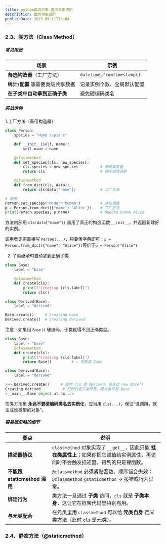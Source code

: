 ```yaml
---
title: python面向对象-面向对象进阶
description: 面向对象进阶
publishDate: 2025-09-11T16:04
---
```

### 2.3、类方法（Class Method）

##### 常见用途

| 场景                  | 示例                         |
| ------------------- | -------------------------- |
| **备选构造器**（工厂方法）     | `datetime.fromtimestamp()` |
| **统计/配置** 等需要类级共享数据 | 记录实例个数、全局默认配置              |
| **在子类中自动拿到正确子类**    | 避免硬编码类名                    |

##### 实战示例

1.工厂方法（备用构造器）

```python
class Person:
    species = "Homo sapiens"

    def __init__(self, name):
        self.name = name

    @classmethod
    def set_species(cls, new_species):
        cls.species = new_species          # 修改类变量
        return cls                         # 便于链式调用

    @classmethod
    def from_dict(cls, data):
        return cls(data["name"])           # 工厂方法

# 使用
Person.set_species("Modern human")         # 类名调用
p = Person.from_dict({"name": "Alice"})    # 工厂方法
print(Person.species, p.name)              # Modern human Alice
```

方法内部用 `cls(data["name"])` 调用了真正的构造函数 `__init__`，并返回新建好的实例。

调用者无需直接写 `Person(...)`，只要传字典即可：`p = Person.from_dict({"name": "Alice"})`等价于`p = Person("Alice")`

2. 子类继承时自动拿到正确子类

```python
class Base:
    label = "base"

    @classmethod
    def create(cls):
        print(f"Creating {cls.label}")
        return cls()

class Derived(Base):
    label = "derived"

Base.create()     # Creating base
Derived.create()  # Creating derived
```

注意：如果用 `Base()` 硬编码，子类就得不到正确类型。

```python
class Base:
    label = "base"
    @classmethod
    def create(cls):
        print(f"Creating {cls.label}")
        return Base()         # ← 写死成 Base

class Derived(Base):
    label = "derived"

>>> Derived.create()     # 虽然 cls 是 Derived，但永远 new Base()
Creating derived          # 打印的是子类标签，可对象却是 Base
<__main__.Base object at 0x...>
```

在类方法里 **永远不要硬编码类名去实例化**，应当用 `cls(...)`，保证“谁调用，就生成谁类型的对象”。

##### 容易被忽略的细节

| 要点                      | 说明                                                                               |
| ----------------------- | -------------------------------------------------------------------------------- |
| **描述器协议**               | `classmethod` 对象实现了 `__get__`，因此只能 **挂在类属性上**；如果你把它赋值给实例属性，再访问时不会触发描述器，得到的只是裸函数。 |
| **不能跟 staticmethod 混用** | `@classmethod` 必须紧贴函数，顺序错会失效：<br>`@classmethod` `@staticmethod` → 报错或行为异常。       |
| **绑定行为**                | 类方法一旦通过 **子类** 访问，`cls` 就是 **子类本身**，这让它在框架代码里特别有用。                               |
| **与元类配合**               | 在元类里用 `classmethod` 可以给 **元类自身** 定义类方法（此时 `cls` 是元类）。                            |

### 2.4、静态方法（@staticmethod）
